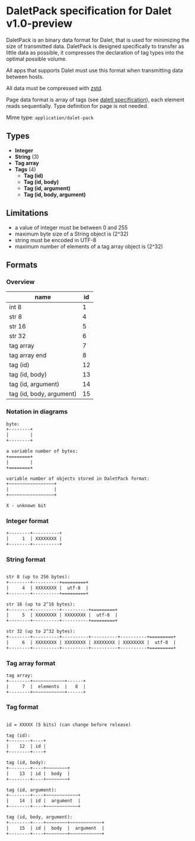 # DaletPack specification for Dalet v1.0-preview

DaletPack is an binary data format for Dalet, that is used for minimizing the size of transmitted data. DaletPack is designed specifically to transfer as little data as possible, it compresses the declaration of tag types into the optimal possible volume.

All apps that supports Dalet must use this format when transmitting data between hosts.

All data must be compressed with [zstd](https://datatracker.ietf.org/doc/html/rfc8878).

Page data format is array of tags (see [daletl specification](./daletl.md)), each element reads sequentially. Type definition for page is not needed.

Mime type: `application/dalet-pack`

## Types

- **Integer**
- **String** (3)
- **Tag array**
- **Tags** (4)
  - **Tag (id)**
  - **Tag (id, body)**
  - **Tag (id, argument)**
  - **Tag (id, body, argument)**

## Limitations

- a value of integer must be between 0 and 255
- maximum byte size of a String object is (2^32)
- string must be encoded in UTF-8
- maximum number of elements of a tag array object is (2^32)

## Formats

### Overview

| name                     | id  |
| ------------------------ | --- |
| int 8                    | 1   |
| str 8                    | 4   |
| str 16                   | 5   |
| str 32                   | 6   |
| tag array                | 7   |
| tag array end            | 8   |
| tag (id)                 | 12  |
| tag (id, body)           | 13  |
| tag (id, argument)       | 14  |
| tag (id, body, argument) | 15  |

### Notation in diagrams

```txt
byte:
+--------+
|        |
+--------+

a variable number of bytes:
+========+
|        |
+========+

variable number of objects stored in DaletPack format:
+~~~~~~~~~~~~~~~~~+
|                 |
+~~~~~~~~~~~~~~~~~+

X - unknown bit
```

### Integer format

```txt
+--------+----------+
|     1  | XXXXXXXX |
+--------+----------+
```

### String format

```txt

str 8 (up to 256 bytes):
+--------+----------+=========+
|     4  | XXXXXXXX |  utf-8  |
+--------+----------+=========+

str 16 (up to 2^16 bytes):
+--------+----------+----------+=========+
|     5  | XXXXXXXX | XXXXXXXX |  utf-8  |
+--------+----------+----------+=========+

str 32 (up to 2^32 bytes):
+--------+----------+----------+----------+----------+=========+
|     6  | XXXXXXXX | XXXXXXXX | XXXXXXXX | XXXXXXXX |  utf-8  |
+--------+----------+----------+----------+----------+=========+
```

### Tag array format

```txt
tag array:
+--------+~~~~~~~~~~~~+------+
|     7  |  elements  |   8  |
+--------+~~~~~~~~~~~~+------+
```

### Tag format

```txt

id = XXXXX (5 bits) (can change before release)

tag (id):
+--------+----+
|    12  | id |
+--------+----+

tag (id, body):
+--------+----+~~~~~~~~+
|    13  | id |  body  |
+--------+----+~~~~~~~~+

tag (id, argument):
+--------+----+~~~~~~~~~~~~+
|    14  | id |  argument  |
+--------+----+~~~~~~~~~~~~+

tag (id, body, argument):
+--------+----+~~~~~~~~+~~~~~~~~~~~~+
|    15  | id |  body  |  argument  |
+--------+----+~~~~~~~~+~~~~~~~~~~~~+
```
